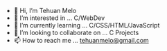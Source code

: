 - 👋 Hi, I’m Tehuan Melo
- 👀 I’m interested in ... C/WebDev
- 🌱 I’m currently learning ... C/CSS/HTML/JavaScript
- 💞️ I’m looking to collaborate on ... C Projects
- 📫 How to reach me ... tehuanmelo@gmail.com

<!---
tehuanmelo/tehuanmelo is a ✨ special ✨ repository because its `README.md` (this file) appears on your GitHub profile.
You can click the Preview link to take a look at your changes.
--->
